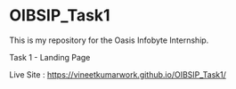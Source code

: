 # OIBSIP_Task1
This is my repository for the Oasis Infobyte Internship.

Task 1 - Landing Page

Live Site : https://vineetkumarwork.github.io/OIBSIP_Task1/

